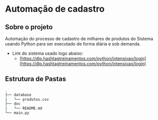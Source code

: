 # Automação de cadastro

## Sobre o projeto
Automação do processo de cadastro de milhares de produtos do Sistema usando Python para ser executado de forma diária e sob demanda.

- Link do sistema usado logo abaixo: 
    - [https://dlp.hashtagtreinamentos.com/python/intensivao/login](https://dlp.hashtagtreinamentos.com/python/intensivao/login)


## Estrutura de Pastas
```bash
.
├── database
|   └── produtos.csv
├── doc
|   └── README.md
└── main.py
```